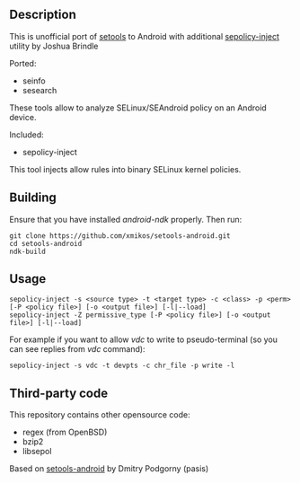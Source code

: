 ## Description

This is unofficial port of [setools][1] to Android with additional
[sepolicy-inject][2] utility by Joshua Brindle

Ported:

 * seinfo
 * sesearch

These tools allow to analyze SELinux/SEAndroid policy on an Android device.

Included:

 * sepolicy-inject
 
This tool injects allow rules into binary SELinux kernel policies.

[1]: http://oss.tresys.com/projects/setools
[2]: http://bitbucket.org/joshua_brindle/sepolicy-inject


## Building

Ensure that you have installed _android-ndk_ properly. Then run:

    git clone https://github.com/xmikos/setools-android.git
    cd setools-android
    ndk-build


## Usage

    sepolicy-inject -s <source type> -t <target type> -c <class> -p <perm> [-P <policy file>] [-o <output file>] [-l|--load]
    sepolicy-inject -Z permissive_type [-P <policy file>] [-o <output file>] [-l|--load]

For example if you want to allow _vdc_ to write to pseudo-terminal (so you can see replies from _vdc_ command):

    sepolicy-inject -s vdc -t devpts -c chr_file -p write -l


## Third-party code

This repository contains other opensource code:

 * regex (from OpenBSD)
 * bzip2
 * libsepol

Based on [setools-android][3] by Dmitry Podgorny (pasis)

[3]: https://github.com/pasis/setools-android
